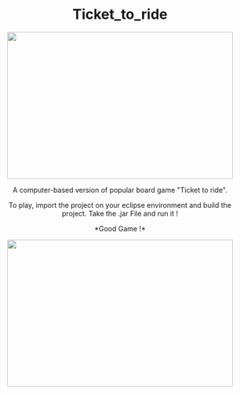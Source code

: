 <h1 align="center" style="bold,italic"> Ticket_to_ride </h1>

<p align="center">
  <img width="460" height="300" src="https://www.mindgames.ca/content/images/thumbs/0000556_ticket-to-ride-europe_550.jpeg">
</p>

<p align="center">
  A computer-based version of popular board game "Ticket to ride".
</p> 

<p align="center">
  To play, import the project on your eclipse environment and build the project. Take the .jar File and run it !
</p> 

<p align="center">
  *Good Game !*
</p> 

<p align="center">
  <img width="460" height="300" src="https://cogsthebrainshop.ie/wp-content/uploads/2015/11/ticket-to-ride-europe-ireland.jpg">
</p>
